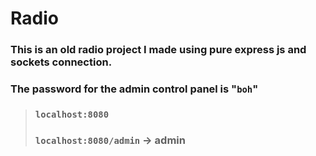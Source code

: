 # Radio

### This is an old radio project I made using pure express js and sockets connection.
### The password for the admin control panel is "`boh`"

>### `localhost:8080`
>### `localhost:8080/admin` &rarr; **admin**
